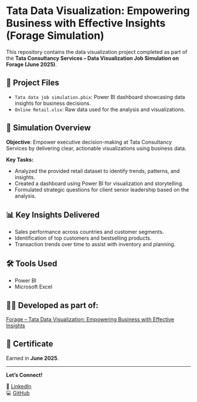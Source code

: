 # Tata Data Visualization: Empowering Business with Effective Insights (Forage Simulation)

This repository contains the data visualization project completed as part of the **Tata Consultancy Services – Data Visualization Job Simulation on Forage (June 2025)**.

## 📁 Project Files

- `Tata data job simulation.pbix`: Power BI dashboard showcasing data insights for business decisions.
- `Online Retail.xlsx`: Raw data used for the analysis and visualizations.

## 🧠 Simulation Overview

**Objective**: Empower executive decision-making at Tata Consultancy Services by delivering clear, actionable visualizations using business data.

**Key Tasks:**
- Analyzed the provided retail dataset to identify trends, patterns, and insights.
- Created a dashboard using Power BI for visualization and storytelling.
- Formulated strategic questions for client senior leadership based on the analysis.

## 📊 Key Insights Delivered
- Sales performance across countries and customer segments.
- Identification of top customers and bestselling products.
- Transaction trends over time to assist with inventory and planning.

## 🛠️ Tools Used
- Power BI
- Microsoft Excel

## 🧑‍💼 Developed as part of:
[Forage – Tata Data Visualization: Empowering Business with Effective Insights](https://www.theforage.com/virtual-internships/prototype/tata/data-visualisation)

## 📄 Certificate

Earned in **June 2025**.

---

**Let’s Connect!**
 
🔗 [LinkedIn](https://www.linkedin.com/in/akshad-goyanka-933563253/)  
💻 [GitHub](https://github.com/Aks18had)

